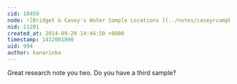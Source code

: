 ```yaml
---
cid: 10459
node: ![Bridget & Casey's Water Sample Locations ](../notes/caseyrcampbell327/09-29-2014/bridget-casey-s-water-sample-locations)
nid: 11201
created_at: 2014-09-29 14:44:50 +0000
timestamp: 1412001890
uid: 994
author: kanarinka
---
```


Great research note you two. Do you have a third sample?